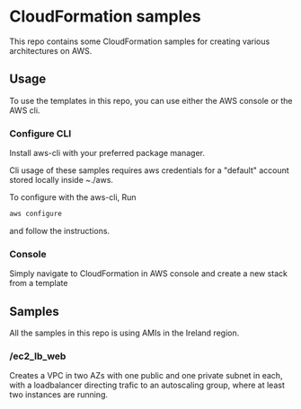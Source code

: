 # CloudFormation samples

This repo contains some CloudFormation samples for creating various architectures on AWS.

## Usage

To use the templates in this repo, you can use either the AWS console or the AWS cli.

### Configure CLI

Install aws-cli with your preferred package manager.

Cli usage of these samples requires aws credentials for a "default" account stored locally inside ~./aws.

To configure with the aws-cli, Run

```bash
aws configure
```

and follow the instructions.

### Console

Simply navigate to CloudFormation in AWS console and create a new stack from a template

## Samples

All the samples in this repo is using AMIs in the Ireland region.

### /ec2_lb_web

Creates a VPC in two AZs with one public and one private subnet in each, with a loadbalancer directing trafic to an autoscaling group, where at least two instances are running.
